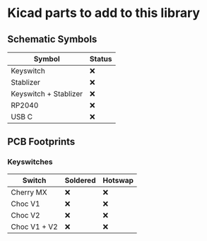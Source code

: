 # Kicad parts to add to this library

## Schematic Symbols

| Symbol | Status |
|---|---|
| Keyswitch | ❌ |
| Stablizer | ❌ |
| Keyswitch + Stablizer | ❌ |
| RP2040 | ❌ |
| USB C | ❌ |

## PCB Footprints

### Keyswitches

| Switch | Soldered | Hotswap |
|---|---|---|
| Cherry MX | ❌ | ❌ |
| Choc V1 | ❌ | ❌ |
| Choc V2 | ❌ | ❌ |
| Choc V1 + V2 | ❌ | ❌ |
